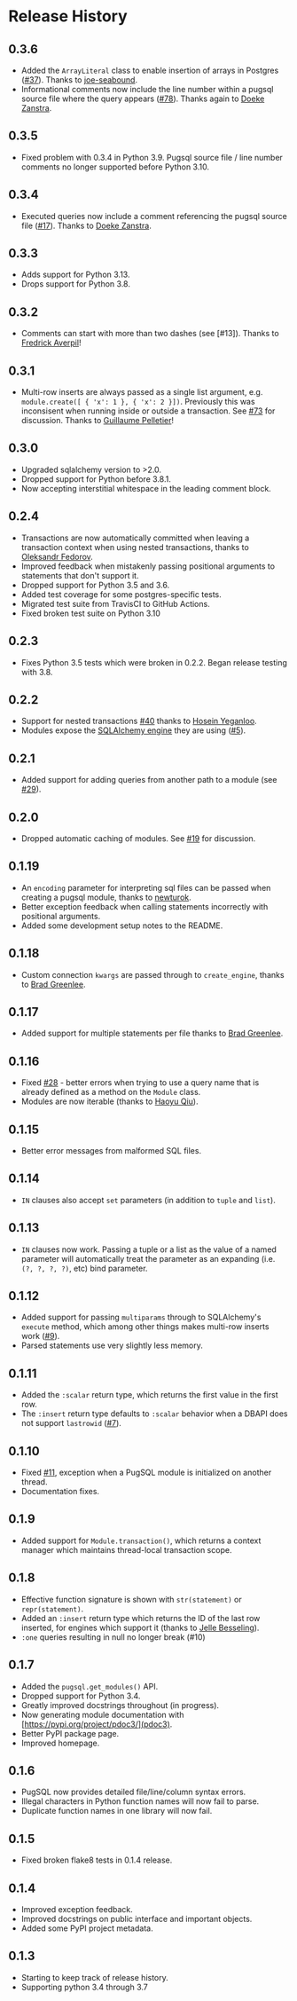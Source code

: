 # Release History
## 0.3.6
* Added the `ArrayLiteral` class to enable insertion of arrays in Postgres ([#37](https://github.com/mcfunley/pugsql/issues/37)). Thanks to [joe-seabound](https://github.com/joe-seabound).
* Informational comments now include the line number within a pugsql source file where the query appears ([#78](https://github.com/mcfunley/pugsql/issues/78)). Thanks again to [Doeke Zanstra](https://github.com/doekman).

## 0.3.5
* Fixed problem with 0.3.4 in Python 3.9. Pugsql source file / line number comments no longer supported before Python 3.10.

## 0.3.4
* Executed queries now include a comment referencing the pugsql source file ([#17](https://github.com/mcfunley/pugsql/issues/17)). Thanks to [Doeke Zanstra](https://github.com/doekman).

## 0.3.3
* Adds support for Python 3.13.
* Drops support for Python 3.8.

## 0.3.2
* Comments can start with more than two dashes (see [#13]). Thanks to [Fredrick Averpil](https://github.com/fredrikaverpil)!

## 0.3.1
* Multi-row inserts are always passed as a single list argument, e.g. `module.create([ { 'x': 1 }, { 'x': 2 }])`. Previously this was inconsisent when running inside or outside a transaction. See [#73](https://github.com/mcfunley/pugsql/issues/73) for discussion. Thanks to [Guillaume Pelletier](https://github.com/epgui)!

## 0.3.0
* Upgraded sqlalchemy version to >2.0.
* Dropped support for Python before 3.8.1.
* Now accepting interstitial whitespace in the leading comment block.

## 0.2.4
* Transactions are now automatically committed when leaving a transaction context when using nested transactions, thanks to [Oleksandr Fedorov](https://github.com/o-fedorov/).
* Improved feedback when mistakenly passing positional arguments to statements that don't support it.
* Dropped support for Python 3.5 and 3.6.
* Added test coverage for some postgres-specific tests.
* Migrated test suite from TravisCI to GitHub Actions.
* Fixed broken test suite on Python 3.10

## 0.2.3
* Fixes Python 3.5 tests which were broken in 0.2.2. Began release testing with 3.8.

## 0.2.2
* Support for nested transactions [#40](https://github.com/mcfunley/pugsql/issues/40) thanks to [Hosein Yeganloo](https://github.com/Yeganloo).
* Modules expose the [SQLAlchemy engine](https://docs.sqlalchemy.org/en/13/core/connections.html#sqlalchemy.engine.Engine) they are using ([#5](https://github.com/mcfunley/pugsql/issues/5)).

## 0.2.1
* Added support for adding queries from another path to a module (see [#29](https://github.com/mcfunley/pugsql/issues/29)).

## 0.2.0
* Dropped automatic caching of modules. See [#19](https://github.com/mcfunley/pugsql/issues/19) for discussion.

## 0.1.19
* An `encoding` parameter for interpreting sql files can be passed when creating a pugsql module, thanks to [newturok](https://github.com/newturok).
* Better exception feedback when calling statements incorrectly with positional arguments.
* Added some development setup notes to the README.

## 0.1.18
* Custom connection `kwargs` are passed through to `create_engine`, thanks to [Brad Greenlee](https://github.com/bgreenlee).

## 0.1.17
* Added support for multiple statements per file thanks to [Brad Greenlee](https://github.com/bgreenlee).

## 0.1.16
* Fixed [#28](https://github.com/mcfunley/pugsql/issues/28) - better errors when trying to use a query name that is already defined as a method on the `Module` class.
* Modules are now iterable (thanks to [Haoyu Qiu](https://github.com/timothyqiu)).

## 0.1.15
* Better error messages from malformed SQL files.

## 0.1.14
* `IN` clauses also accept `set` parameters (in addition to `tuple` and `list`).

## 0.1.13
* `IN` clauses now work. Passing a tuple or a list as the value of a named parameter will automatically treat the parameter as an expanding (i.e. `(?, ?, ?, ?)`, etc) bind parameter.

## 0.1.12
* Added support for passing `multiparams` through to SQLAlchemy's `execute` method, which among other things makes multi-row inserts work ([#9](https://github.com/mcfunley/pugsql/issues/9)).
* Parsed statements use very slightly less memory.

## 0.1.11
* Added the `:scalar` return type, which returns the first value in the first row.
* The `:insert` return type defaults to `:scalar` behavior when a DBAPI does not support `lastrowid` ([#7](https://github.com/mcfunley/pugsql/issues/7)).

## 0.1.10
* Fixed [#11](https://github.com/mcfunley/pugsql/issues/11), exception when a PugSQL module is initialized on another thread.
* Documentation fixes.

## 0.1.9
* Added support for `Module.transaction()`, which returns a context manager which maintains thread-local transaction scope.

## 0.1.8
* Effective function signature is shown with `str(statement)` or `repr(statement)`.
* Added an `:insert` return type which returns the ID of the last row inserted, for engines which support it (thanks to [Jelle Besseling](https://jelle.besseli.ng/)).
* `:one` queries resulting in null no longer break (#10)

## 0.1.7
* Added the `pugsql.get_modules()` API.
* Dropped support for Python 3.4.
* Greatly improved docstrings throughout (in progress).
* Now generating module documentation with [https://pypi.org/project/pdoc3/](pdoc3).
* Better PyPI package page.
* Improved homepage.

## 0.1.6
* PugSQL now provides detailed file/line/column syntax errors.
* Illegal characters in Python function names will now fail to parse.
* Duplicate function names in one library will now fail.

## 0.1.5
* Fixed broken flake8 tests in 0.1.4 release.

## 0.1.4
* Improved exception feedback.
* Improved docstrings on public interface and important objects.
* Added some PyPI project metadata.

## 0.1.3
* Starting to keep track of release history.
* Supporting python 3.4 through 3.7
